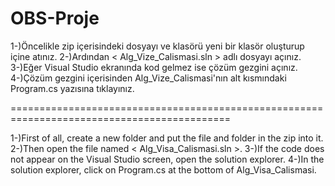 # OBS-Proje

1-)Öncelikle zip içerisindeki dosyayı ve klasörü yeni bir klasör oluşturup içine atınız.
2-)Ardından < Alg_Vize_Calismasi.sln > adlı dosyayı açınız.
3-)Eğer Visual Studio ekranında kod gelmez ise çözüm gezgini açınız.
4-)Çözüm gezgini içerisinden Alg_Vize_Calismasi'nın alt kısmındaki Program.cs yazısına tıklayınız.

============================================================================================

1-)First of all, create a new folder and put the file and folder in the zip into it.
2-)Then open the file named < Alg_Visa_Calismasi.sln >.
3-)If the code does not appear on the Visual Studio screen, open the solution explorer.
4-)In the solution explorer, click on Program.cs at the bottom of Alg_Visa_Calismasi.
